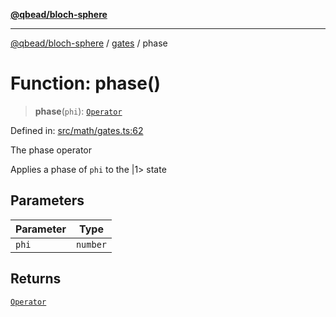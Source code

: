 [**@qbead/bloch-sphere**](../../../../index.md)

***

[@qbead/bloch-sphere](../../../../index.md) / [gates](../index.md) / phase

# Function: phase()

> **phase**(`phi`): [`Operator`](../../../../classes/Operator.md)

Defined in: [src/math/gates.ts:62](https://github.com/qbead/bloch-sphere/blob/81a59121ea27596e77408b4ed592f344f3dd0304/src/math/gates.ts#L62)

The phase operator

Applies a phase of `phi` to the |1> state

## Parameters

| Parameter | Type |
| ------ | ------ |
| `phi` | `number` |

## Returns

[`Operator`](../../../../classes/Operator.md)
